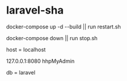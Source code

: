 # laravel-sha

docker-compose up -d --build  || run restart.sh

docker-compose  down  || run stop.sh

host   =  localhost

127.0.0.1:8080 hhpMyAdmin

db  =  laravel

